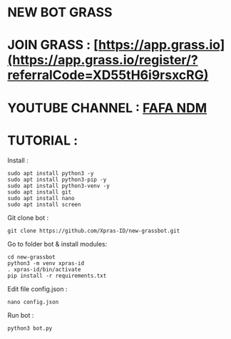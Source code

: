 # NEW BOT GRASS


# JOIN GRASS : [https://app.grass.io](https://app.grass.io/register/?referralCode=XD55tH6i9rsxcRG)



# YOUTUBE CHANNEL : [FAFA NDM](https://www.youtube.com/@FAFANDM)

# TUTORIAL :

Install :
```
sudo apt install python3 -y
sudo apt install python3-pip -y
sudo apt install python3-venv -y
sudo apt install git
sudo apt install nano
sudo apt install screen
```
Git clone bot :
```
git clone https://github.com/Xpras-ID/new-grassbot.git
```

Go to folder bot & install modules:
```
cd new-grassbot
python3 -m venv xpras-id
. xpras-id/bin/activate
pip install -r requirements.txt
```

Edit file config.json :
```
nano config.json
```

Run bot :
```
python3 bot.py
```


